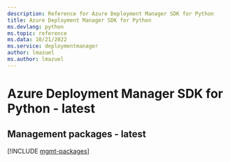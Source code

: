 ```yaml
---
description: Reference for Azure Deployment Manager SDK for Python
title: Azure Deployment Manager SDK for Python
ms.devlang: python
ms.topic: reference
ms.data: 10/21/2022
ms.service: deploymentmanager
author: lmazuel
ms.author: lmazuel
---
```

# Azure Deployment Manager SDK for Python - latest

## Management packages - latest
[!INCLUDE [mgmt-packages](deployment-manager-mgmt-index.md)]